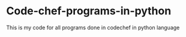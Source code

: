 # Code-chef-programs-in-python
This is my code for all programs done in codechef in python language
